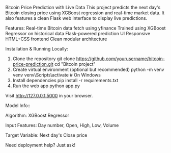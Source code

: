 Bitcoin Price Prediction with Live Data
This project predicts the next day's Bitcoin closing price using XGBoost regression and real-time market data. It also features a clean Flask web interface to display live predictions.

    
 Features:
Real-time Bitcoin data fetch using yfinance
Trained using XGBoost Regressor on historical data
Flask-powered prediction UI
Responsive HTML+CSS frontend
Clean modular architecture

Installation & Running Locally: 
1. Clone the repository
git clone https://github.com/yourusername/bitcoin-price-prediction.git
cd "Bitcoin project"
2. Create virtual environment (optional but recommended)
     python -m venv venv
     venv\Scripts\activate    # On Windows
3. Install dependencies
     pip install -r requirements.txt
4. Run the web app
     python app.py
   
Visit http://127.0.0.1:5000 in your browser.




 Model Info::

 
Algorithm: XGBoost Regressor

Input Features: Day number, Open, High, Low, Volume

Target Variable: Next day's Close price




Need deployment help? Just ask!
